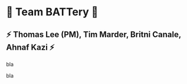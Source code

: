 # :battery: Team BATTery :battery:

## :zap: Thomas Lee (PM), Tim Marder, Britni Canale, Ahnaf Kazi :zap:

bla

bla


